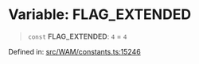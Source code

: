 # Variable: FLAG\_EXTENDED

> `const` **FLAG\_EXTENDED**: `4` = `4`

Defined in: [src/WAM/constants.ts:15246](https://github.com/Fokusdotid/bail/blob/3bcafd64e13ba51a595ace0ee7bd2c9c52ab1814/src/WAM/constants.ts#L15246)
